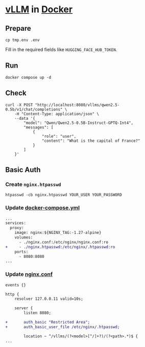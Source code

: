 # [vLLM](https://docs.vllm.ai) in [Docker](https://www.docker.com)

## Prepare

```shell
cp tmp.env .env
```

Fill in the required fields like `HUGGING_FACE_HUB_TOKEN`.

## Run

```shell
docker compose up -d
```

## Check

```shell
curl -X POST "http://localhost:8080/vllms/qwen2.5-0.5b/v1/chat/completions" \
	-H "Content-Type: application/json" \
	--data '{
		"model": "Qwen/Qwen2.5-0.5B-Instruct-GPTQ-Int4",
		"messages": [
			{
				"role": "user",
				"content": "What is the capital of France?"
			}
		]
	}'
```

## Basic Auth

### Create `nginx.htpasswd`

```shell
htpasswd -cb nginx.htpasswd YOUR_USER YOUR_PASSWORD
```

### Update [docker-compose.yml](docker-compose.yml)

```diff
...
services:
  proxy:
    image: nginx:${NGINX_TAG:-1.27-alpine}
    volumes:
      - ./nginx.conf:/etc/nginx/nginx.conf:ro
+     - ./nginx.htpasswd:/etc/nginx/.htpasswd:ro
    ports:
      - 8080:8080
...
```

### Update [nginx.conf](nginx.conf)

```diff
events {}

http {
    resolver 127.0.0.11 valid=10s;

    server {
        listen 8080;

+       auth_basic "Restricted Area";
+       auth_basic_user_file /etc/nginx/.htpasswd;

        location ~ ^/vllms/(?<model>[^/]+?)/(?<path>.*)$ {
...
```
